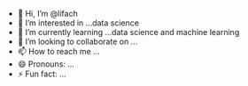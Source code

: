 - 👋 Hi, I’m @lifach
- 👀 I’m interested in ...data science
- 🌱 I’m currently learning ...data science and machine learning
- 💞️ I’m looking to collaborate on ...
- 📫 How to reach me ...
- 😄 Pronouns: ...
- ⚡ Fun fact: ...

<!---
lifach/lifach is a ✨ special ✨ repository because its `README.md` (this file) appears on your GitHub profile.
You can click the Preview link to take a look at your changes.
--->
